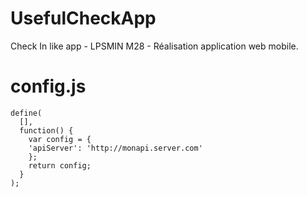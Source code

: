 # UsefulCheckApp
Check In like app - LPSMIN M28 - Réalisation application web mobile.


# config.js
```
define(
  [],
  function() {
    var config = {
    'apiServer': 'http://monapi.server.com'
    };
    return config;
  }
);
```
